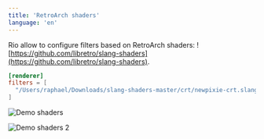 ```yaml
---
title: 'RetroArch shaders'
language: 'en'
---
```


Rio allow to configure filters based on RetroArch shaders: ![https://github.com/libretro/slang-shaders](https://github.com/libretro/slang-shaders).

```toml
[renderer]
filters = [
  "/Users/raphael/Downloads/slang-shaders-master/crt/newpixie-crt.slangp"
]
```

![Demo shaders](/assets/features/demo-retroarch-1.png)

![Demo shaders 2](/assets/features/demo-retroarch-2.png)

